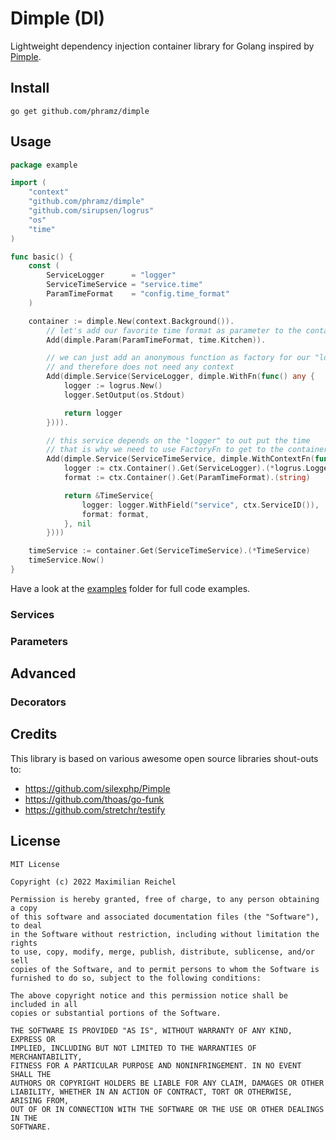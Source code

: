 Dimple (DI)
===========

Lightweight dependency injection container library for Golang inspired by [Pimple](https://github.com/silexphp/Pimple).

## Install

```shell
go get github.com/phramz/dimple
```
## Usage

```go
package example

import (
    "context"
    "github.com/phramz/dimple"
    "github.com/sirupsen/logrus"
    "os"
    "time"
)

func basic() {
    const (
        ServiceLogger      = "logger"
        ServiceTimeService = "service.time"
        ParamTimeFormat    = "config.time_format"
    )

    container := dimple.New(context.Background()).
        // let's add our favorite time format as parameter to the container so other services can pick it up
        Add(dimple.Param(ParamTimeFormat, time.Kitchen)).

        // we can just add an anonymous function as factory for our "logger" service since it does not depend on other services
        // and therefore does not need any context
        Add(dimple.Service(ServiceLogger, dimple.WithFn(func() any {
            logger := logrus.New()
            logger.SetOutput(os.Stdout)

            return logger
        }))).

        // this service depends on the "logger" to out put the time
        // that is why we need to use FactoryFn to get to the container
        Add(dimple.Service(ServiceTimeService, dimple.WithContextFn(func(ctx dimple.FactoryCtx) (any, error) {
            logger := ctx.Container().Get(ServiceLogger).(*logrus.Logger)
            format := ctx.Container().Get(ParamTimeFormat).(string)

            return &TimeService{
                logger: logger.WithField("service", ctx.ServiceID()),
                format: format,
            }, nil
        })))

    timeService := container.Get(ServiceTimeService).(*TimeService)
    timeService.Now()
}
```
Have a look at the [examples](./examples) folder for full code examples.

### Services

### Parameters

## Advanced

### Decorators

## Credits

This library is based on various awesome open source libraries shout-outs to:
* https://github.com/silexphp/Pimple
* https://github.com/thoas/go-funk
* https://github.com/stretchr/testify

## License

```
MIT License

Copyright (c) 2022 Maximilian Reichel

Permission is hereby granted, free of charge, to any person obtaining a copy
of this software and associated documentation files (the "Software"), to deal
in the Software without restriction, including without limitation the rights
to use, copy, modify, merge, publish, distribute, sublicense, and/or sell
copies of the Software, and to permit persons to whom the Software is
furnished to do so, subject to the following conditions:

The above copyright notice and this permission notice shall be included in all
copies or substantial portions of the Software.

THE SOFTWARE IS PROVIDED "AS IS", WITHOUT WARRANTY OF ANY KIND, EXPRESS OR
IMPLIED, INCLUDING BUT NOT LIMITED TO THE WARRANTIES OF MERCHANTABILITY,
FITNESS FOR A PARTICULAR PURPOSE AND NONINFRINGEMENT. IN NO EVENT SHALL THE
AUTHORS OR COPYRIGHT HOLDERS BE LIABLE FOR ANY CLAIM, DAMAGES OR OTHER
LIABILITY, WHETHER IN AN ACTION OF CONTRACT, TORT OR OTHERWISE, ARISING FROM,
OUT OF OR IN CONNECTION WITH THE SOFTWARE OR THE USE OR OTHER DEALINGS IN THE
SOFTWARE.
```
